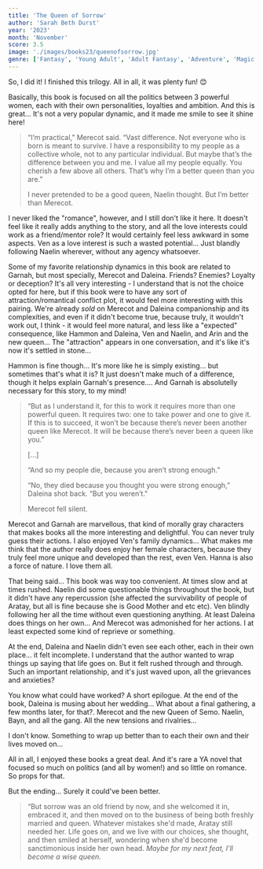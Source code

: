 ```yaml
---
title: 'The Queen of Sorrow'
author: 'Sarah Beth Durst'
year: '2023'
month: 'November'
score: 3.5
image: './images/books23/queenofsorrow.jpg'
genre: ['Fantasy', 'Young Adult', 'Adult Fantasy', 'Adventure', 'Magic', 'Nature']
---
```


So, I did it! I finished this trilogy. All in all, it was plenty fun! 😊

Basically, this book is focused on all the politics between 3 powerful women, each with their own personalities, loyalties and ambition. And this is great... It's not a very popular dynamic, and it made me smile to see it shine here!

> “I’m practical,” Merecot said. “Vast difference. Not everyone who is born is meant to survive. I have a responsibility to my people as a collective whole, not to any particular individual. But maybe that’s the difference between you and me. I value all my people equally. You cherish a few above all others. That’s why I’m a better queen than you are.”
>
> I never pretended to be a good queen, Naelin thought. But I’m better than Merecot.

I never liked the "romance", however, and I still don't like it here. It doesn't feel like it really adds anything to the story, and all the love interests could work as a friend/mentor role? It would certainly feel less awkward in some aspects. Ven as a love interest is such a wasted potential... Just blandly following Naelin wherever, without any agency whatsoever.

Some of my favorite relationship dynamics in this book are related to Garnah, but most specially, Merecot and Daleina. Friends? Enemies? Loyalty or deception? It's all very interesting - I understand that is not the choice opted for here, but if this book were to have any sort of attraction/romantical conflict plot, it would feel more interesting with this pairing. We're already _sold_ on Merecot and Daleina companionship and its complexities, and even if it didn't become true, because truly, it wouldn't work out, I think - it would feel more natural, and less like a "expected" consequence, like Hammon and Daleina, Ven and Naelin, and Arin and the new queen... The "attraction" appears in one conversation, and it's like it's now it's settled in stone...

Hammon is fine though... It's more like he is simply existing... but sometimes that's what it is? It just doesn't make much of a difference, though it helps explain Garnah's presence.... And Garnah is absolutelly necessary for this story, to my mind!

> “But as I understand it, for this to work it requires more than one powerful queen. It requires two: one to take power and one to give it. If this is to succeed, it won’t be because there’s never been another queen like Merecot. It will be because there’s never been a queen like you.”
>
> [...]
>
> “And so my people die, because you aren’t strong enough.”
>
> “No, they died because you thought you were strong enough,” Daleina shot back. “But you weren’t."
>
> Merecot fell silent.

Merecot and Garnah are marvellous, that kind of morally gray characters that makes books all the more interesting and delightful. You can never truly guess their actions. I also enjoyed Ven's family dynamics... What makes me think that the author really does enjoy her female characters, because they truly feel more unique and developed than the rest, even Ven. Hanna is also a force of nature. I love them all.

That being said... This book was way too convenient. At times slow and at times rushed. Naelin did some questionable things throughout the book, but it didn't have any repercussion (she affected the survivability of people of Aratay, but all is fine because she is Good Mother and etc etc). Ven blindly following her all the time without even questioning anything. At least Daleina does things on her own... And Merecot was admonished for her actions. I at least expected some kind of reprieve or something.

At the end, Daleina and Naelin didn't even see each other, each in their own place... it felt incomplete. I understand that the author wanted to wrap things up saying that life goes on. But it felt rushed through and through. Such an important relationship, and it's just waved upon, all the grievances and anxieties?

You know what could have worked? A short epilogue. At the end of the book, Daleina is musing about her wedding... What about a final gathering, a few months later, for that?. Merecot and the new Queen of Semo. Naelin, Bayn, and all the gang. All the new tensions and rivalries...

I don't know. Something to wrap up better than to each their own and their lives moved on...

All in all, I enjoyed these books a great deal. And it's rare a YA novel that focused so much on politics (and all by women!) and so little on romance. So props for that.

But the ending... Surely it could've been better.

> “But sorrow was an old friend by now, and she welcomed it in, embraced it, and then moved on to the business of being both freshly married and queen. Whatever mistakes she'd made, Aratay still needed her. Life goes on, and we live with our choices, she thought, and then smiled at herself, wondering when she'd become sanctimonious inside her own head. _Maybe for my next feat, I'll become a wise queen._
